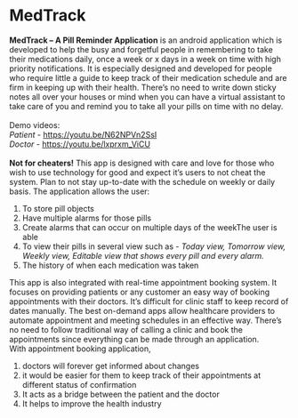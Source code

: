 # MedTrack

**MedTrack – A Pill Reminder Application** is an android application which is
developed to help the busy and forgetful people in remembering to take their
medications daily, once a week or x days in a week on time with high priority
notifications. It is especially designed and developed for people who require little
a guide to keep track of their medication schedule and are firm in keeping up with
their health. There’s no need to write down sticky notes all over your houses or
mind when you can have a virtual assistant to take care of you and remind you to
take all your pills on time with no delay.
<br/><br/>
Demo videos:<br/>
*Patient* - https://youtu.be/N62NPVn2SsI
<br/>
*Doctor* - https://youtu.be/lxprxm_ViCU
<br/><br/>
**Not for cheaters!** This app is designed with care and love for those who wish to
use technology for good and expect it’s users to not cheat the system. Plan to not
stay up-to-date with the schedule on weekly or daily basis.
The application allows the user:
1. To store pill objects
2. Have multiple alarms for those pills
3. Create alarms that can occur on multiple days of the weekThe user is able
4. To view their pills in several view such as - *Today view, Tomorrow view, Weekly view, Editable view that shows every pill and every alarm.*
5. The history of when each medication was taken<br/>

This app is also integrated with real-time appointment booking system. It focuses
on providing patients or any customer an easy way of booking appointments with
their doctors. It’s difficult for clinic staff to keep record of dates manually. The
best on-demand apps allow healthcare providers to automate appointment and
meeting schedules in an effective way. There’s no need to follow traditional way
of calling a clinic and book the appointments since everything can be made
through an application.
<br/>
With appointment booking application,
1. doctors will forever get informed about changes
2. it would be easier for them to keep track of their appointments at different
status of confirmation
3. It acts as a bridge between the patient and the doctor
4. It helps to improve the health industry
<br/>
